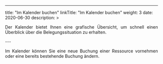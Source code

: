 
---
title: "Im Kalender buchen"
linkTitle: "Im Kalender buchen"
weight: 3
date: 2020-06-30
description: >
  <p style="text-align: justify"> Der Kalender bietet Ihnen eine grafische Übersicht, um schnell einen Überblick über die Belegungssituation zu erhalten. </p>
---
<p style="text-align: justify">
Im Kalender können Sie eine neue Buchung einer Ressource vornehmen oder eine bereits bestehende Buchung ändern. </p>
